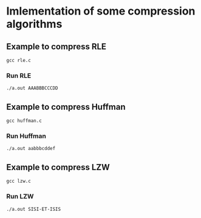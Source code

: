 # Imlementation of some compression algorithms
## Example to compress RLE
    gcc rle.c

### Run RLE
    ./a.out AAABBBCCCDD

## Example to compress Huffman
    gcc huffman.c

### Run Huffman
    ./a.out aabbbcddef

## Example to compress LZW
    gcc lzw.c

### Run LZW
    ./a.out SISI-ET-ISIS